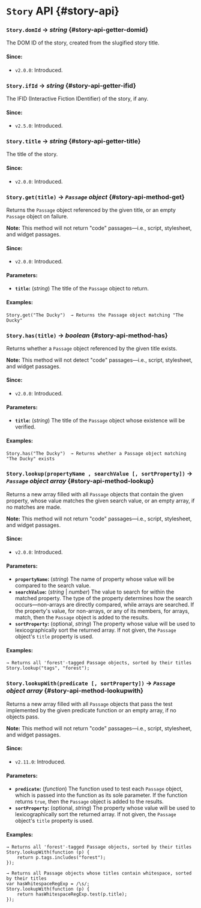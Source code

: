 <!-- ***********************************************************************************************
	Story API
************************************************************************************************ -->
# `Story` API {#story-api}

<!-- *********************************************************************** -->

### `Story.domId` → *string* {#story-api-getter-domid}

The DOM ID of the story, created from the slugified story title.

#### Since:

* `v2.0.0`: Introduced.

<!-- *********************************************************************** -->

### `Story.ifId` → *string* {#story-api-getter-ifid}

The IFID (Interactive Fiction IDentifier) of the story, if any.

#### Since:

* `v2.5.0`: Introduced.

<!-- *********************************************************************** -->

### `Story.title` → *string* {#story-api-getter-title}

The title of the story.

#### Since:

* `v2.0.0`: Introduced.

<!-- *********************************************************************** -->

### `Story.get(title)` → *`Passage` object* {#story-api-method-get}

Returns the `Passage` object referenced by the given title, or an empty `Passage` object on failure.

<p role="note"><b>Note:</b>
This method will not return &quot;code&quot; passages—i.e., script, stylesheet, and widget passages.
</p>

#### Since:

* `v2.0.0`: Introduced.

#### Parameters:

* **`title`:** (*string*) The title of the `Passage` object to return.

#### Examples:

```
Story.get("The Ducky")  → Returns the Passage object matching "The Ducky"
```

<!-- *********************************************************************** -->

### `Story.has(title)` → *boolean* {#story-api-method-has}

Returns whether a `Passage` object referenced by the given title exists.

<p role="note"><b>Note:</b>
This method will not detect &quot;code&quot; passages—i.e., script, stylesheet, and widget passages.
</p>

#### Since:

* `v2.0.0`: Introduced.

#### Parameters:

* **`title`:** (*string*) The title of the `Passage` object whose existence will be verified.

#### Examples:

```
Story.has("The Ducky")  → Returns whether a Passage object matching "The Ducky" exists
```

<!-- *********************************************************************** -->

### `Story.lookup(propertyName , searchValue [, sortProperty])` → *`Passage` object array* {#story-api-method-lookup}

Returns a new array filled with all `Passage` objects that contain the given property, whose value matches the given search value, or an empty array, if no matches are made.

<p role="note"><b>Note:</b>
This method will not return &quot;code&quot; passages—i.e., script, stylesheet, and widget passages.
</p>

#### Since:

* `v2.0.0`: Introduced.

#### Parameters:

* **`propertyName`:** (*string*) The name of property whose value will be compared to the search value.
* **`searchValue`:** (*string* | *number*) The value to search for within the matched property.  The type of the property determines how the search occurs—non-arrays are directly compared, while arrays are searched.  If the property's value, for non-arrays, or any of its members, for arrays, match, then the `Passage` object is added to the results.
* **`sortProperty`:** (optional, *string*) The property whose value will be used to lexicographically sort the returned array.  If not given, the `Passage` object's `title` property is used.

#### Examples:

```
→ Returns all 'forest'-tagged Passage objects, sorted by their titles
Story.lookup("tags", "forest");
```

<!-- *********************************************************************** -->

### `Story.lookupWith(predicate [, sortProperty])` → *`Passage` object array* {#story-api-method-lookupwith}

Returns a new array filled with all `Passage` objects that pass the test implemented by the given predicate function or an empty array, if no objects pass.

<p role="note"><b>Note:</b>
This method will not return &quot;code&quot; passages—i.e., script, stylesheet, and widget passages.
</p>

#### Since:

* `v2.11.0`: Introduced.

#### Parameters:

* **`predicate`:** (*function*) The function used to test each `Passage` object, which is passed into the function as its sole parameter.  If the function returns `true`, then the `Passage` object is added to the results.
* **`sortProperty`:** (optional, *string*) The property whose value will be used to lexicographically sort the returned array.  If not given, the `Passage` object's `title` property is used.

#### Examples:

```
→ Returns all 'forest'-tagged Passage objects, sorted by their titles
Story.lookupWith(function (p) {
	return p.tags.includes("forest");
});

→ Returns all Passage objects whose titles contain whitespace, sorted by their titles
var hasWhitespaceRegExp = /\s/;
Story.lookupWith(function (p) {
	return hasWhitespaceRegExp.test(p.title);
});
```
